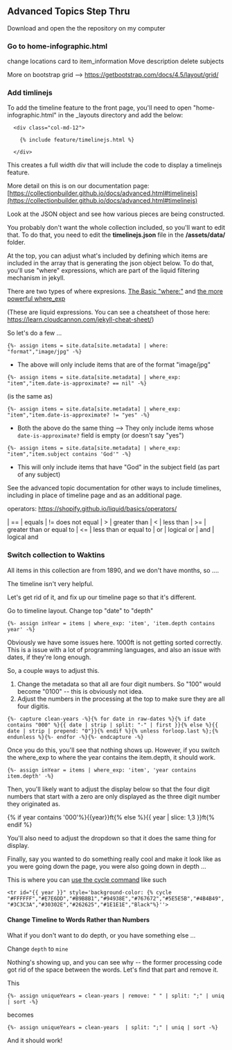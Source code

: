 ## Advanced Topics Step Thru

Download and open the the repository on my computer

### Go to home-infographic.html

change locations card to item_information
Move description
delete subjects

More on bootstrap grid --> https://getbootstrap.com/docs/4.5/layout/grid/


### Add timlinejs

To add the timeline feature to the front page, you'll need to open "home-infographic.html" in the _layouts directory and add the below: 

```
  <div class="col-md-12">
    
    {% include feature/timelinejs.html %}

  </div>
```

This creates a full width div that will include the code to display a timelinejs feature.

More detail on this is on our documentation page: [https://collectionbuilder.github.io/docs/advanced.html#timelinejs](https://collectionbuilder.github.io/docs/advanced.html#timelinejs)

Look at the JSON object and see how various pieces are being constructed. 

You probably don't want the whole collection included, so you'll want to edit that. To do that, you need to edit the **timelinejs.json** file in the **/assets/data/** folder. 

At the top, you can adjust what's included by defining which items are included in the array that is generating the json object below. To do that, you'll use "where" expressions, which are part of the liquid filtering mechanism in jekyll. 

There are two types of where expresions. [The Basic "where:"](https://shopify.github.io/liquid/filters/where/) and [the more powerful where_exp](https://jekyllrb.com/docs/liquid/filters/#where-expression)

(These are liquid expressions. You can see a cheatsheet of those here: https://learn.cloudcannon.com/jekyll-cheat-sheet/)

So let's do a few ... 

`{%- assign items = site.data[site.metadata] | where: "format","image/jpg" -%}`

- The above will only include items that are of the format "image/jpg" 

`{%- assign items = site.data[site.metadata] | where_exp: "item","item.date-is-approximate? == nil" -%}`

(is the same as)

`{%- assign items = site.data[site.metadata] | where_exp: "item","item.date-is-approximate? != "yes" -%}`

- Both the above do the same thing --> They only include items whose `date-is-approximate?` field is empty (or doesn't say "yes")

`{%- assign items = site.data[site.metadata] | where_exp: "item","item.subject contains 'God'" -%}`

- This will only include items that have "God" in the subject field (as part of any subject)

See the advanced topic documentation for other ways to include timelines, including in place of timeline page and as an additional page. 

operators: <https://shopify.github.io/liquid/basics/operators/>

| == | equals
| != does not equal
| > | greater than
| < | less than
| >= | greater than or equal to
| <= | less than or equal to
| or | logical or
| and | logical and


### Switch collection to Waktins

All items in this collection are from 1890, and we don't have months, so .... 

The timeline isn't very helpful. 

Let's get rid of it, and fix up our timeline page so that it's different. 

Go to timeline layout. 
Change top "date" to "depth" 

`{%- assign inYear = items | where_exp: 'item', 'item.depth contains year' -%}`

Obviously we have some issues here. 1000ft is not getting sorted correctly. This is a issue with a lot of programming languages, and also an issue with dates, if they're long enough. 

So, a couple ways to adjust this. 

1. Change the metadata so that all are four digit numbers. So "100" would become "0100" -- this is obviously not idea. 
2. Adjust the numbers in the processing at the top to make sure they are all four digitis. 

`{%- capture clean-years -%}{% for date in raw-dates %}{% if date contains "000" %}{{ date | strip | split: "-" | first }}{% else %}{{ date | strip | prepend: "0"}}{% endif %}{% unless forloop.last %};{% endunless %}{%- endfor -%}{%- endcapture -%}`

Once you do this, you'll see that nothing shows up. However, if you switch the where_exp to where the year contains the item.depth, it should work. 

`{%- assign inYear = items | where_exp: 'item', 'year contains item.depth' -%}`

Then, you'll likely want to adjust the display below so that the four digit numbers that start with a zero are only displayed as the three digit number they originated as. 

{% if year contains '000'%}{{year}}ft{% else %}{{ year | slice: 1,3 }}ft{% endif %}

You'll also need to adjust the dropdown so that it does the same thing for display. 

Finally, say you wanted to do something really cool and make it look like as you were going down the page, you were also going down in depth ... 

This is where you can [use the cycle command](https://shopify.github.io/liquid/tags/iteration/#cycle) like such

`<tr id="{{ year }}" style='background-color: {% cycle "#FFFFFF","#E7E6DD","#B9B8B1","#94938E","#767672","#5E5E5B","#4B4B49","#3C3C3A","#30302E","#262625","#1E1E1E","Black"%}''>`

#### Change Timeline to Words Rather than Numbers

What if you don't want to do depth, or you have something else ... 

Change `depth` to `mine`

Nothing's showing up, and you can see why -- the former processing code got rid of the space between the words. Let's find that part and remove it. 

This

`{%- assign uniqueYears = clean-years | remove: " " | split: ";" | uniq | sort -%}`

becomes

`{%- assign uniqueYears = clean-years  | split: ";" | uniq | sort -%}`

And it should work!






